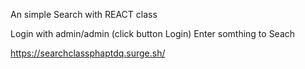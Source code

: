 An simple Search with REACT class

Login with admin/admin (click button Login)
Enter somthing to Seach

https://searchclassphaptdq.surge.sh/
